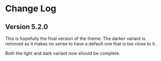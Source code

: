 # Change Log

## Version 5.2.0
This is hopefully the final version of the theme. The darker variant is removed as it makes no sense to have a default one that is too close to it.

Both the light and dark variant now should be complete.
